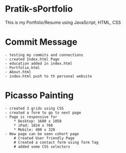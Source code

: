 # Pratik-sPortfolio
This is my Portfolio/Resume using JavaScript, HTML, CSS
# Commit Message
    - testing my commits and connections
    - created Index.html Page
    - education added in index.html
    - Portfolio.html
    - About.html
    - index.html push to th personal website
 # Picasso Painting
    - created 3 grids using CSS
    - created a form to go to next page
    - Page is responsive for
        * Desktop: 1680 x 1050
        * iPad: 1024 x 768
        * Mobile: 480 x 320
    - New page can be seen cohort page
        # Created User friendly Page
        # Created a contact form using form Tag
        # added some CSS selectors
    
